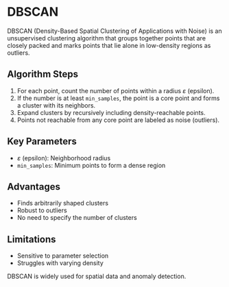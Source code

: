 # DBSCAN

DBSCAN (Density-Based Spatial Clustering of Applications with Noise) is an unsupervised clustering algorithm that groups together points that are closely packed and marks points that lie alone in low-density regions as outliers.

## Algorithm Steps
1. For each point, count the number of points within a radius $\varepsilon$ (epsilon).
2. If the number is at least `min_samples`, the point is a core point and forms a cluster with its neighbors.
3. Expand clusters by recursively including density-reachable points.
4. Points not reachable from any core point are labeled as noise (outliers).

## Key Parameters
- $\varepsilon$ (epsilon): Neighborhood radius
- `min_samples`: Minimum points to form a dense region

## Advantages
- Finds arbitrarily shaped clusters
- Robust to outliers
- No need to specify the number of clusters

## Limitations
- Sensitive to parameter selection
- Struggles with varying density

DBSCAN is widely used for spatial data and anomaly detection.

